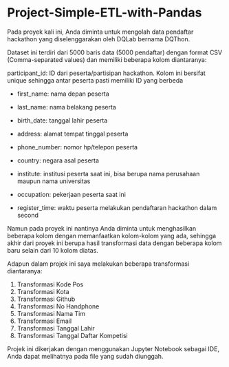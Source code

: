 # Project-Simple-ETL-with-Pandas
Pada proyek kali ini, Anda diminta untuk mengolah data pendaftar hackathon yang diselenggarakan oleh DQLab bernama DQThon.

Dataset ini terdiri dari 5000 baris data (5000 pendaftar) dengan format CSV (Comma-separated values) dan memiliki beberapa kolom diantaranya:

participant_id: ID dari peserta/partisipan hackathon. Kolom ini bersifat unique sehingga antar peserta pasti memiliki ID yang berbeda

- first_name: nama depan peserta

- last_name: nama belakang peserta

- birth_date: tanggal lahir peserta

- address: alamat tempat tinggal peserta

- phone_number: nomor hp/telepon peserta

- country: negara asal peserta

- institute: institusi peserta saat ini, bisa berupa nama perusahaan maupun nama universitas

- occupation: pekerjaan peserta saat ini

- register_time: waktu peserta melakukan pendaftaran hackathon dalam second

Namun pada proyek ini nantinya Anda diminta untuk menghasilkan beberapa kolom dengan memanfaatkan kolom-kolom yang ada, sehingga akhir dari proyek ini berupa hasil transformasi data dengan beberapa kolom baru selain dari 10 kolom diatas.

Adapun dalam projek ini saya melakukan beberapa transformasi diantaranya:
1. Transformasi Kode Pos
2. Transformasi Kota
3. Transformasi Github
4. Transformasi No Handphone
5. Transformasi Nama Tim
6. Transformasi Email
7. Transformasi Tanggal Lahir
8. Transformasi Tanggal Daftar Kompetisi

Projek ini dikerjakan dengan menggunakan Jupyter Notebook sebagai IDE, Anda dapat melihatnya pada file yang sudah diunggah. 

